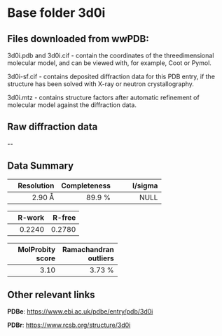 # Base folder 3d0i

## Files downloaded from wwPDB:

3d0i.pdb and 3d0i.cif - contain the coordinates of the threedimensional molecular model, and can be viewed with, for example, Coot or Pymol.

3d0i-sf.cif - contains deposited diffraction data for this PDB entry, if the structure has been solved with X-ray or neutron crystallography.

3d0i.mtz - contains structure factors after automatic refinement of molecular model against the diffraction data.

## Raw diffraction data

--<br> 

## Data Summary
|   | Resolution | Completeness| I/sigma |
|---|-------------:|----------------:|--------------:|
|   |2.90 Å|89.9  %|<img width=50/>NULL |

|   | **R-work**| **R-free**   
|---|-------------:|----------------:|           
||0.2240|0.2780|

|   |**MolProbity<br>score**| **Ramachandran<br>outliers** 
|---|-------------:|----------------:|
||3.10|3.73 %|

## Other relevant links 
**PDBe**:  https://www.ebi.ac.uk/pdbe/entry/pdb/3d0i
 
**PDBr**: https://www.rcsb.org/structure/3d0i 

